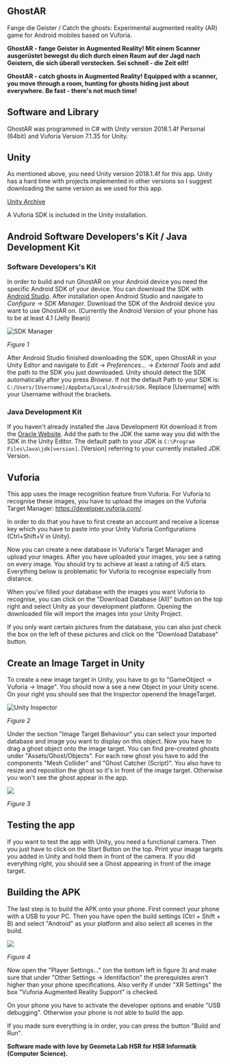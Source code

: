 ## GhostAR

Fange die Geister / Catch the ghosts: Experimental augmented reality (AR) game for Android mobiles based on Vuforia.

**GhostAR - fange Geister in Augmented Reality! Mit einem Scanner ausgerüstet bewegst du dich durch einen Raum auf der Jagd nach Geistern, die sich überall verstecken. Sei schnell - die Zeit eilt!**

**GhostAR - catch ghosts in Augmented Reality! Equipped with a scanner, you move through a room, hunting for ghosts hiding just about everywhere. Be fast - there's not much time!**

## Software and Library

GhostAR was programmed in C# with Unity version 2018.1.4f Personal (64bit) and Vuforia Version 7.1.35 for Unity.

## Unity

As mentioned above, you need Unity version 2018.1.4f for this app. Unity has a hard time with projects implemented in other versions so I suggest downloading the same version as we used for this app.

[Unity Archive](https://unity3d.com/de/get-unity/download/archive?_ga=2.57292968.369518449.1531921044-274948365.1528718882)

A Vuforia SDK is included in the Unity installation.

## Android Software Developers's Kit / Java Development Kit

### Software Developers's Kit

In order to build and run GhostAR on your Android device you need the specific Android SDK of your device. You can download the SDK with [Android Studio](https://developer.android.com/studio/). After installation open Android Studio and navigate to _Configure_ -> _SDK Manager_. Download the SDK of the Android device you want to use GhostAR on. (Currently the Android Version of your phone has to be at least 4.1 (Jelly Bean))

![SDK Manager](https://md.coredump.ch/uploads/upload_29363a555588b9aa4e2882dff1d68be8.png)

_Figure 1_

After Android Studio finished downloading the SDK, open GhostAR in your Unity Editor and navigate to _Edit_ -> _Preferences..._ -> _External Tools_ and add the path to the SDK you just downloaded. Unity should detect the SDK automatically after you press _Browse_. If not the default Path to your SDK is: `C:/Users/[Username]/AppData/Local/Android/Sdk`. Replace [Username] with your Username without the brackets.

### Java Development Kit

If you haven't already installed the Java Development Kit download it from the [Oracle Website](https://www.oracle.com/technetwork/java/javase/downloads/index.html). Add the path to the JDK the same way you did with the SDK in the Unity Editor. The default path to your JDK is `C:\Program Files\Java\jdk[version]`. [Version] referring to your currently installed JDK Version.


## Vuforia

This app uses the image recognition feature from Vuforia. For Vuforia to recognise these images, you have to upload the images on the Vuforia Target Manager: https://developer.vuforia.com/.

In order to do that you have to first create an account and receive a license key which you have to paste into your Unity Vuforia Configurations (Ctrl+Shift+V in Unity).

Now you can create a new database in Vuforia's Target Manager and upload your images. After you have uploaded your images, you see a rating on every image. You should try to achieve at least a rating of 4/5 stars. Everything below is problematic for Vuforia to recognise especially from distance.

When you've filled your database with the images you want Vuforia to recognise, you can click on the "Download Database (All)" button on the top right and select Unity as your development platform. Opening the downloaded file will import the images into your Unity Project.

If you only want certain pictures from the database, you can also just check the box on the left of these pictures and click on the "Download Database" button.

## Create an Image Target in Unity

To create a new image target in Unity, you have to go to "GameObject -> Vuforia -> Image". You should now a see a new Object in your Unity scene. On your right you should see that the Inspector openend the ImageTarget.

![Unity Inspector](https://md.coredump.ch/uploads/upload_5b0de54cc647b21de263c3489962a0db.png)

_Figure 2_

Under the section "Image Target Behaviour" you can select your imported database and image you want to display on this object. Now you have to drag a ghost object onto the image target. You can find pre-created ghosts under "Assets/Ghost/Objects". For each new ghost you have to add the components "Mesh Collider" and "Ghost Catcher (Script)". You also have to resize and reposition the ghost so it's in front of the image target. Otherwise you won't see the ghost appear in the app.

![](https://md.coredump.ch/uploads/upload_b261dbdb2cc5c6c588e507520e7d0ee2.png)

_Figure 3_

## Testing the app

If you want to test the app with Unity, you need a functional camera. Then you just have to click on the Start Button on the top. Print your image targets you added in  Unity and hold them in front of the camera. If you did everything right, you should see a Ghost appearing in front of the image target.

## Building the APK

The last step is to build the APK onto your phone. First connect your phone with a USB to your PC. Then you have open the build settings (Ctrl + Shift + B) and select "Android" as your platform and also select all scenes in the build.

![](https://md.coredump.ch/uploads/upload_b14e80f74558ab1856433d657a903111.png)

_Figure 4_

Now open the "Player Settings..." (on the bottom left in figure 3) and make sure that under "Other Settings -> Identifaction" the prerequistes aren't higher than your phone specifications. Also verify if under "XR Settings" the box "Vuforia Augmented Reality Support" is checked.

On your phone you have to activate the developer options and enable "USB debugging". Otherwise your phone is not able to build the app.

If you made sure everything is in order, you can press the button "Build and Run".

**Software made with love by Geometa Lab HSR for HSR Informatik (Computer Science).**